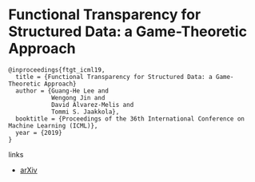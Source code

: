 # Functional Transparency for Structured Data: a Game-Theoretic Approach

```
@inproceedings{ftgt_icml19,
  title = {Functional Transparency for Structured Data: a Game-Theoretic Approach}
  author = {Guang-He Lee and
            Wengong Jin and
            David Alvarez-Melis and
            Tommi S. Jaakkola},
  booktitle = {Proceedings of the 36th International Conference on Machine Learning (ICML)},
  year = {2019}
}
```

links
- [arXiv](https://arxiv.org/abs/1902.09737)
